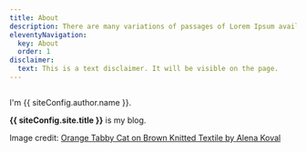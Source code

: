 ```yaml
---
title: About
description: There are many variations of passages of Lorem Ipsum available.
eleventyNavigation:
  key: About
  order: 1
disclaimer:
  text: This is a text disclaimer. It will be visible on the page.
---
```


<img src="/images/me.jpg" alt="" class="myphoto" />

I'm {{ siteConfig.author.name }}.

**{{ siteConfig.site.title }}** is my blog.

Image credit: [Orange Tabby Cat on Brown Knitted Textile by Alena Koval](https://www.pexels.com/photo/orange-tabby-cat-on-brown-knitted-textile-982300/)

